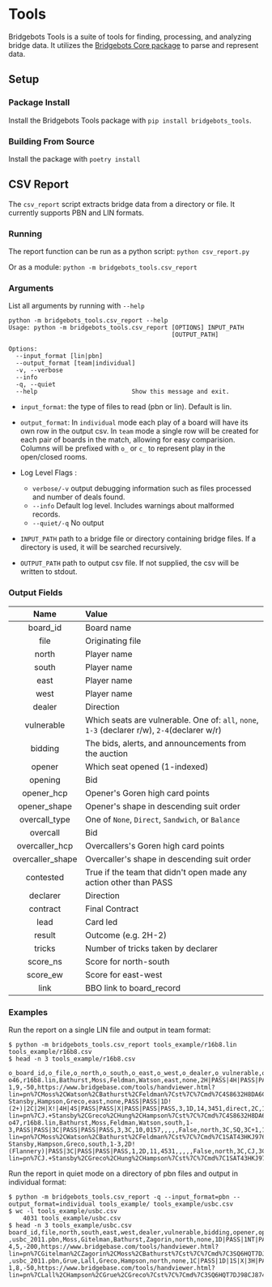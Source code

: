 # Tools
Bridgebots Tools is a suite of tools for finding, processing, and analyzing bridge data. It utilizes the [Bridgebots Core package](https://github.com/forrestrice/bridge-bots/tree/master/bridgebots) to parse and represent data.

## Setup
### Package Install
Install the Bridgebots Tools package with `pip install bridgebots_tools`.

### Building From Source
Install the package with `poetry install`

## CSV Report
The `csv_report` script extracts bridge data from a directory or file. It currently supports PBN and LIN formats.

### Running
The report function can be run as a python script:
`python csv_report.py`

Or as a module:
`python -m bridgebots_tools.csv_report`

### Arguments
List all arguments by running with `--help`
```shell script
python -m bridgebots_tools.csv_report --help
Usage: python -m bridgebots_tools.csv_report [OPTIONS] INPUT_PATH
                                             [OUTPUT_PATH]

Options:
  --input_format [lin|pbn]
  --output_format [team|individual]
  -v, --verbose
  --info
  -q, --quiet
  --help                          Show this message and exit.
```

- `input_format`: the type of files to read (pbn or lin). Default is lin.

- `output_format`: In `individual` mode each play of a board will have its own row in the output csv. In `team` mode a single row will be created for each pair of boards in the match, allowing for easy comparision. Columns will be prefixed with `o_` or `c_` to represent play in the open/closed rooms.

- Log Level Flags :
    - `verbose/-v` output debugging information such as files processed and number of deals found. 
    - `--info` Default log level. Includes warnings about malformed records.
    - `--quiet/-q` No output
    
- `INPUT_PATH` path to a bridge file or directory containing bridge files. If a directory is used, it will be searched recursively.

- `OUTPUT_PATH` path to output csv file. If not supplied, the csv will be written to stdout.

### Output Fields
| Name      | Value |
| :---:        |    :----  |
|board_id| Board name|
|file| Originating file|
|north| Player name|
|south|Player name|
|east|Player name|
|west|Player name|
|dealer|Direction|
|vulnerable|Which seats are vulnerable. One of: `all`, `none`, `1-3` (declarer r/w), `2-4`(declarer w/r)|
|bidding|The bids, alerts, and announcements from the auction|
|opener|Which seat opened (1-indexed)|
|opening|Bid|
|opener_hcp|Opener's Goren high card points|
|opener_shape|Opener's shape in descending suit order|
|overcall_type|One of `None`, `Direct`, `Sandwich`, or `Balance`|
|overcall|Bid|
|overcaller_hcp|Overcallers's Goren high card points|
|overcaller_shape|Overcaller's shape in descending suit order|
|contested|True if the team that didn't open made any action other than PASS|
|declarer|Direction|
|contract|Final Contract|
|lead|Card led|
|result|Outcome (e.g. 2H-2)|
|tricks|Number of tricks taken by declarer|
|score_ns|Score for north-south|
|score_ew|Score for east-west|
|link|BBO link to board_record|


### Examples
Run the report on a single LIN file and output in team format:
```shell script
$ python -m bridgebots_tools.csv_report tools_example/r16b8.lin tools_example/r16b8.csv
$ head -n 3 tools_example/r16b8.csv
```
```text
o_board_id,o_file,o_north,o_south,o_east,o_west,o_dealer,o_vulnerable,o_bidding,o_opener,o_opening,o_opener_hcp,o_opener_shape,o_overcall_type,o_overcall,o_overcaller_hcp,o_overcaller_shape,o_contested,o_declarer,o_contract,o_lead,o_result,o_tricks,o_score,o_link,c_board_id,c_file,c_north,c_south,c_east,c_west,c_dealer,c_vulnerable,c_bidding,c_opener,c_opening,c_opener_hcp,c_opener_shape,c_overcall_type,c_overcall,c_overcaller_hcp,c_overcaller_shape,c_contested,c_declarer,c_contract,c_lead,c_result,c_tricks,c_score,c_link
o46,r16b8.lin,Bathurst,Moss,Feldman,Watson,east,none,2H|PASS|4H|PASS|PASS|PASS,1,2H,6,2551,,,,,False,east,4H,DA,4H-1,9,-50,https://www.bridgebase.com/tools/handviewer.html?lin=pn%7CMoss%2CWatson%2CBathurst%2CFeldman%7Cst%7C%7Cmd%7C4S8632H8DA6CK96432%2CSAK4HKJ62DQJ532C7%2CSQT95HA93D7CAQJT8%2CSJ7HQT754DKT984C5%7Cah%7CBoard+46%7Csv%7Co%7Cmb%7C2H%7Cmb%7Cp%7Cmb%7C4H%7Cmb%7Cp%7Cmb%7Cp%7Cmb%7Cp%7Cpg%7C%7Cpc%7CDA%7Cpc%7CD2%7Cpc%7CD7%7Cpc%7CD9%7Cpg%7C%7Cpc%7CD6%7Cpc%7CD3%7Cpc%7CH3%7Cpc%7CDK%7Cpg%7C%7Cpc%7CCA%7Cpc%7CC5%7Cpc%7CC2%7Cpc%7CC7%7Cpg%7C%7Cmc%7C9%7Cpg%7C%7C,c46,r16b8.lin,Hung,J. Stansby,Hampson,Greco,east,none,PASS|PASS|1D!(2+)|2C|2H|X!|4H|4S|PASS|PASS|X|PASS|PASS|PASS,3,1D,14,3451,direct,2C,13,4315,True,north,4SX,C5,4SX=,10,590,https://www.bridgebase.com/tools/handviewer.html?lin=pn%7CJ.+Stansby%2CGreco%2CHung%2CHampson%7Cst%7C%7Cmd%7C4S8632H8DA6CK96432%2CSAK4HKJ62DQJ532C7%2CSQT95HA93D7CAQJT8%2CSJ7HQT754DKT984C5%7Cah%7CBoard+46%7Csv%7Co%7Cmb%7Cp%7Cmb%7Cp%7Cmb%7C1D%21%7Can%7C2%2B%7Cmb%7C2C%7Cmb%7C2H%7Cmb%7CX%21%7Cmb%7C4H%7Cmb%7C4S%7Cmb%7Cp%7Cmb%7Cp%7Cmb%7CX%7Cmb%7Cp%7Cmb%7Cp%7Cmb%7Cp%7Cpg%7C%7Cpc%7CC5%7Cpc%7CCK%7Cpc%7CC7%7Cpc%7CCQ%7Cpg%7C%7Cpc%7CS2%7Cpc%7CS4%7Cpc%7CST%7Cpc%7CSJ%7Cpg%7C%7Cpc%7CH5%7Cpc%7CH8%7Cpc%7CHK%7Cpc%7CHA%7Cpg%7C%7Cpc%7CSQ%7Cpc%7CS7%7Cpc%7CS3%7Cpc%7CSK%7Cpg%7C%7Cmc%7C10%7Cpg%7C%7C
o47,r16b8.lin,Bathurst,Moss,Feldman,Watson,south,1-3,PASS|PASS|3C|PASS|PASS|PASS,3,3C,10,0157,,,,,False,north,3C,SQ,3C+1,10,130,https://www.bridgebase.com/tools/handviewer.html?lin=pn%7CMoss%2CWatson%2CBathurst%2CFeldman%7Cst%7C%7Cmd%7C1SAT43HKJ976D985CK%2CSK965HT832DQ4CQ54%2CSHQDA7632CAT98762%2CSQJ872HA54DKJTCJ3%7Cah%7CBoard+47%7Csv%7Cn%7Cmb%7Cp%7Cmb%7Cp%7Cmb%7C3C%7Cmb%7Cp%7Cmb%7Cp%7Cmb%7Cp%7Cpg%7C%7Cpc%7CSQ%7Cpc%7CSA%7Cpc%7CS5%7Cpc%7CHQ%7Cpg%7C%7Cpc%7CCK%7Cpc%7CC4%7Cpc%7CC2%7Cpc%7CC3%7Cpg%7C%7Cpc%7CD9%7Cpc%7CDQ%7Cpc%7CDA%7Cpc%7CDK%7Cpg%7C%7Cpc%7CCA%7Cpc%7CCJ%7Cpc%7CH7%7Cpc%7CC5%7Cpg%7C%7Cpc%7CD6%7Cpc%7CDT%7Cpc%7CD5%7Cpc%7CD4%7Cpg%7C%7Cmc%7C10%7Cpg%7C%7C,c47,r16b8.lin,Hung,J. Stansby,Hampson,Greco,south,1-3,2D!(Flannery)|PASS|3C|PASS|PASS|PASS,1,2D,11,4531,,,,,False,north,3C,CJ,3C+1,10,130,https://www.bridgebase.com/tools/handviewer.html?lin=pn%7CJ.+Stansby%2CGreco%2CHung%2CHampson%7Cst%7C%7Cmd%7C1SAT43HKJ976D985CK%2CSK965HT832DQ4CQ54%2CSHQDA7632CAT98762%2CSQJ872HA54DKJTCJ3%7Cah%7CBoard+47%7Csv%7Cn%7Cmb%7C2D%21%7Can%7CFlannery%7Cmb%7Cp%7Cmb%7C3C%7Cmb%7Cp%7Cmb%7Cp%7Cmb%7Cp%7Cpg%7C%7Cpc%7CCJ%7Cpc%7CCK%7Cpc%7CC5%7Cpc%7CC2%7Cpg%7C%7Cpc%7CSA%7Cpc%7CS5%7Cpc%7CHQ%7Cpc%7CS2%7Cpg%7C%7Cpc%7CS3%7Cpc%7CS9%7Cpc%7CC6%7Cpc%7CS7%7Cpg%7C%7Cpc%7CCA%7Cpc%7CC3%7Cpc%7CH6%7Cpc%7CC4%7Cpg%7C%7Cpc%7CDA%7Cpc%7CDJ%7Cpc%7CD5%7Cpc%7CD4%7Cpg%7C%7Cpc%7CD2%7Cpc%7CDT%7Cpc%7CD8%7Cpc%7CDQ%7Cpg%7C%7Cmc%7C10%7Cpg%7C%7C
```

Run the report in quiet mode on a directory of pbn files and output in individual format:
```shell script
$ python -m bridgebots_tools.csv_report -q --input_format=pbn --output_format=individual tools_example/ tools_example/usbc.csv
$ wc -l tools_example/usbc.csv 
    4031 tools_example/usbc.csv
$ head -n 3 tools_example/usbc.csv
board_id,file,north,south,east,west,dealer,vulnerable,bidding,opener,opening,opener_hcp,opener_shape,overcall_type,overcall,overcaller_hcp,overcaller_shape,contested,declarer,contract,lead,result,tricks,score,link
,usbc_2011.pbn,Moss,Gitelman,Bathurst,Zagorin,north,none,1D|PASS|1NT|PASS|3NT|PASS|PASS|PASS,1,1D,16,2263,,,,,False,south,3NT,S5,3NT-4,5,-200,https://www.bridgebase.com/tools/handviewer.html?lin=pn%7CGitelman%2CZagorin%2CMoss%2CBathurst%7Cst%7C%7Cmd%7C3SQ6HQT7DJ98CJ8742%2CSK9853HA84D43CAT3%2CSJ7HK6DAKQ765CK96%2CSAT42HJ9532DT2CQ5%7Csv%7Co%7Cmb%7C1D%7Cmb%7Cp%7Cmb%7C1N%7Cmb%7Cp%7Cmb%7C3N%7Cmb%7Cp%7Cmb%7Cp%7Cmb%7Cp%7Cpg%7C%7Cpc%7CS5%7Cpc%7CS7%7Cpc%7CSA%7Cpc%7CS6%7Cpg%7C%7Cpc%7CS2%7Cpc%7CSQ%7Cpc%7CSK%7Cpc%7CSJ%7Cpg%7C%7Cpc%7CS9%7Cpc%7CC6%7Cpc%7CST%7Cpc%7CC7%7Cpg%7C%7Cpc%7CS4%7Cpc%7CC4%7Cpc%7CS8%7Cpc%7CD5%7Cpg%7C%7Cpc%7CS3%7Cpc%7CH6%7Cpc%7CH2%7Cpc%7CH7%7Cpg%7C%7Cpc%7CC3%7Cpc%7CC9%7Cpc%7CCQ%7Cpc%7CC2%7Cpg%7C%7Cpc%7CC5%7Cpc%7CC8%7Cpc%7CCA%7Cpc%7CCK%7Cpg%7C%7Cpc%7CHA%7Cpc%7CHK%7Cpc%7CH3%7Cpc%7CHT%7Cpg%7C%7Cmc%7C5%7Cpg%7C%7C
,usbc_2011.pbn,Grue,Lall,Greco,Hampson,north,none,1C|PASS|1D|1S|X|3H|PASS|3S|PASS|PASS|PASS,1,1C,16,2263,sandwich,1S,11,5323,True,west,3S,DK,3S-1,8,-50,https://www.bridgebase.com/tools/handviewer.html?lin=pn%7CLall%2CHampson%2CGrue%2CGreco%7Cst%7C%7Cmd%7C3SQ6HQT7DJ98CJ8742%2CSK9853HA84D43CAT3%2CSJ7HK6DAKQ765CK96%2CSAT42HJ9532DT2CQ5%7Csv%7Co%7Cmb%7C1C%7Cmb%7Cp%7Cmb%7C1D%7Cmb%7C1S%7Cmb%7CX%7Cmb%7C3H%7Cmb%7Cp%7Cmb%7C3S%7Cmb%7Cp%7Cmb%7Cp%7Cmb%7Cp%7Cpg%7C%7Cpc%7CDK%7Cpc%7CD2%7Cpc%7CD8%7Cpc%7CD3%7Cpg%7C%7Cpc%7CDA%7Cpc%7CDT%7Cpc%7CD9%7Cpc%7CD4%7Cpg%7C%7Cpc%7CHK%7Cpc%7CH2%7Cpc%7CH7%7Cpc%7CHA%7Cpg%7C%7Cpc%7CS3%7Cpc%7CS7%7Cpc%7CSA%7Cpc%7CS6%7Cpg%7C%7Cpc%7CS2%7Cpc%7CSQ%7Cpc%7CSK%7Cpc%7CSJ%7Cpg%7C%7Cpc%7CH4%7Cpc%7CH6%7Cpc%7CHJ%7Cpc%7CHQ%7Cpg%7C%7Cpc%7CC2%7Cpc%7CCA%7Cpc%7CC6%7Cpc%7CC5%7Cpg%7C%7Cmc%7C8%7Cpg%7C%7C

```